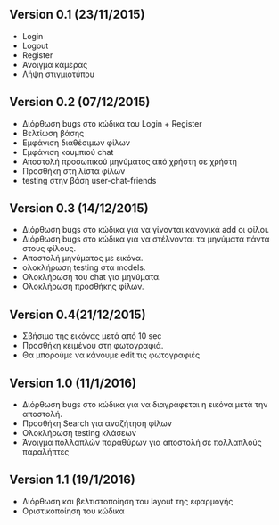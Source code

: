 ## Version 0.1 (23/11/2015)
 - Login
 - Logout
 - Register
 - Άνοιγμα κάμερας
 - Λήψη στιγμιοτύπου


## Version 0.2 (07/12/2015)
 - Διόρθωση bugs στο κώδικα του Login + Register
 - Βελτίωση βάσης
 - Εμφάνιση διαθέσιμων φίλων
 - Εμφάνιση κουμπιού chat
 - Αποστολή προσωπικού μηνύματος από χρήστη σε χρήστη
 - Προσθήκη στη λίστα φίλων
 - testing στην βάση user-chat-friends
 
## Version 0.3 (14/12/2015)
 - Διόρθωση bugs στο κώδικα για να γίνονται κανονικά add οι φίλοι.
 - Διόρθωση bugs στο κώδικα για να στέλνονται τα μηνύματα πάντα στους φίλους.
 - Aποστολή μηνύματος με εικόνα.
 - ολοκλήρωση  testing στα models.
 - Ολοκλήρωση του chat για μηνύματα.
 - Ολοκλήρωση προσθήκης φίλων.
 

## Version 0.4(21/12/2015)

- Σβήσιμο της εικόνας μετά από 10 sec
- Προσθήκη κειμένου στη φωτογραφιά.
- Θα μπορούμε να κάνουμε edit τις φωτογραφιές

## Version 1.0 (11/1/2016)

- Διόρθωση bugs στο κώδικα για να διαγράφεται η εικόνα μετά την αποστολή.
- Προσθήκη Search για αναζήτηση φίλων
- Ολοκλήρωση testing κλάσεων
- Άνοιγμα πολλαπλών παραθύρων για αποστολή σε πολλαπλούς παραλήπτες

## Version 1.1 (19/1/2016)

- Διόρθωση και βελτιστοποίηση του layout της εφαρμογής
- Οριστικοποίηση του κώδικα
